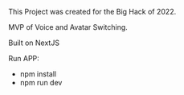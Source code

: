 This Project was created for the Big Hack of 2022.

MVP of Voice and Avatar Switching.

Built on NextJS

Run APP:

- npm install
- npm run dev
